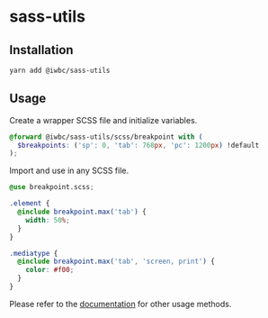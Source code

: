 # sass-utils

## Installation

```sh
yarn add @iwbc/sass-utils
```

## Usage

Create a wrapper SCSS file and initialize variables.

```scss:breakpoint.scss
@forward @iwbc/sass-utils/scss/breakpoint with (
  $breakpoints: ('sp': 0, 'tab': 768px, 'pc': 1200px) !default
);
```

Import and use in any SCSS file.

```scss:page.scss
@use breakpoint.scss;

.element {
  @include breakpoint.max('tab') {
    width: 50%;
  }
}

.mediatype {
  @include breakpoint.max('tab', 'screen, print') {
    color: #f00;
  }
}
```

Please refer to the [documentation](https://iwbc.github.io/sass-utils/) for other usage methods.
